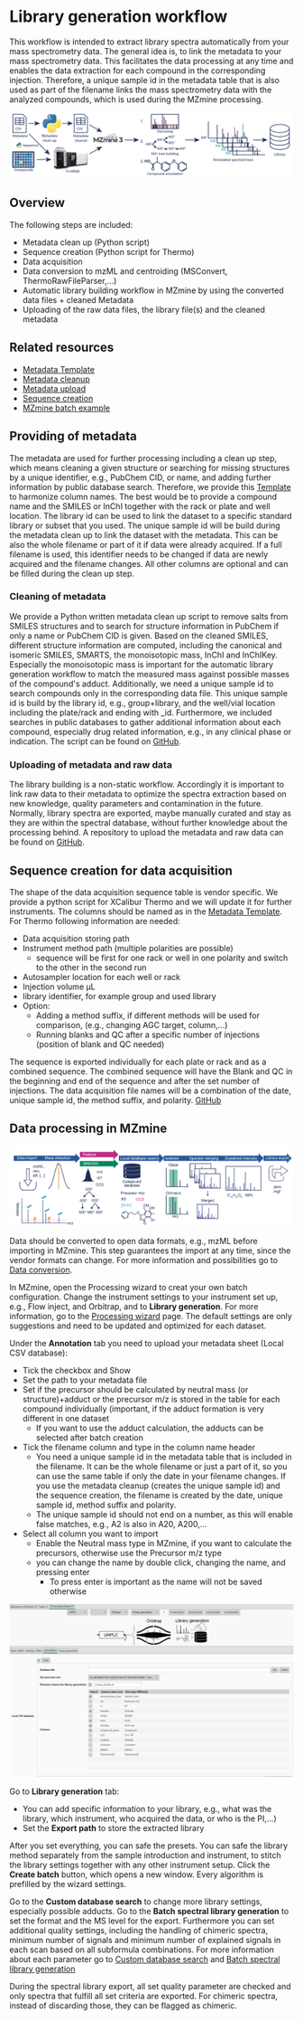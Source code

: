 # Library generation workflow

This workflow is intended to extract library spectra automatically from your mass spectrometry data.
The general idea is, to link the metadata to your mass spectrometry data. This facilitates the data
processing at any time and enables the data extraction for each compound in the corresponding injection.
Therefore, a unique sample id in the metadata table that is also used as part of the filename links the mass 
spectrometry data with the analyzed compounds, which is used during the MZmine processing.

![white_library_building_workflow_paper.png](white_library_building_workflow_paper.png)

## Overview

The following steps are included:
- Metadata clean up (Python script)
- Sequence creation (Python script for Thermo)
- Data acquisition
- Data conversion to mzML and centroiding (MSConvert, ThermoRawFileParser,...)
- Automatic library building workflow in MZmine by using the converted data files + cleaned Metadata
- Uploading of the raw data files, the library file(s) and the cleaned metadata

## Related resources

- [Metadata Template](https://docs.google.com/spreadsheets/d/1v6_IlGS3VgycGc-mSSdNeocY-CFXpONVZbuh3XNLX2E/edit?usp=sharing)
- [Metadata cleanup]()
- [Metadata upload]()
- [Sequence creation]()
- [MZmine batch example]()


## Providing of metadata

The metadata are used for further processing including a clean up step, which means cleaning a given
structure or searching for missing structures by a unique identifier, e.g., PubChem CID, or name, and adding further
information by public database search. 
Therefore, we provide this
[Template](https://docs.google.com/spreadsheets/d/1v6_IlGS3VgycGc-mSSdNeocY-CFXpONVZbuh3XNLX2E/edit?usp=sharing)
to harmonize column names. The best would be to provide a compound name and the SMILES or InChI together with
the rack or plate and well location. The library id can be used to link the dataset to a specific 
standard library or subset that you used. The unique sample id will be build during the metadata clean up
to link the dataset with the metadata. This can be also the whole filename or part of it if data were already acquired.
If a full filename is used, this identifier needs to be changed if data are newly acquired and the filename changes. 
All other columns are optional and can be filled during the clean up step.

### Cleaning of metadata

We provide a Python written metadata clean up script to remove salts from SMILES structures and to 
search for structure information in PubChem if only a name or PubChem CID is given. Based on the cleaned
SMILES, different structure information are computed, including the canonical and isomeric SMILES, SMARTS,
the monoisotopic mass, InChI and InChIKey. Especially the monoisotopic mass is important for the automatic
library generation workflow to match the measured mass against possible masses of the compound's adduct.
Additionally, we need a unique sample id to search compounds only in the corresponding data file. This
unique sample id is build by the library id, e.g., group+library, and the well/vial location including
the plate/rack and ending with _id. Furthermore, we included searches in public databases to gather
additional information about each compound, especially drug related information, e.g., in any
clinical phase or indication. The script can be found on
[GitHub]().


### Uploading of metadata and raw data

The library building is a non-static workflow. Accordingly it is important to link raw data
to their metadata to optimize the spectra extraction based on new knowledge, quality parameters and
contamination in the future. Normally, library spectra are exported, maybe manually curated and stay
as they are within the spectral database, without further knowledge about the processing behind. A
repository to upload the metadata and raw data can be found on
[GitHub](https://github.com/orgs/merlin-ms/repositories).

## Sequence creation for data acquisition

The shape of the data acquisition sequence table is vendor specific. We provide a python script for
XCalibur Thermo and we will update it for further instruments. The columns should be named as in the
[Metadata Template](https://docs.google.com/spreadsheets/d/1v6_IlGS3VgycGc-mSSdNeocY-CFXpONVZbuh3XNLX2E/edit?usp=sharing).
For Thermo following information are needed:

- Data acquisition storing path
- Instrument method path (multiple polarities are possible)
  - sequence will be first for one rack or well in one polarity and switch to the other in the second run
- Autosampler location for each well or rack
- Injection volume µL
- library identifier, for example group and used library
- Option:
  - Adding a method suffix, if different methods will be used for comparison, (e.g., changing AGC 
target, column,...)
  - Running blanks and QC after a specific number of injections (position of blank and QC needed)

The sequence is exported individually for each plate or rack and as a combined sequence. The combined
sequence will have the Blank and QC in the beginning and end of the sequence and after the set number of injections.
The data acquisition file names will be a combination of the date, unique sample id, the method
suffix, and polarity.
[GitHub]()

## Data processing in MZmine

![white_general_library_building_flow_compact.png](white_general_library_building_flow_compact.png)

Data should be converted to open data formats, e.g., mzML before importing in MZmine. This step guarantees
the import at any time, since the vendor formats can change. For more information and possibilities go to
[Data conversion](../../data_conversion.md).

In MZmine, open the Processing wizard to creat your own batch configuration. Change the instrument 
settings to your instrument set up, e.g., Flow inject, and Orbitrap, and to **Library generation**.
For more information, go to the [Processing wizard](../../wizard.md) page. The default settings are
only suggestions and need to be updated and optimized for each dataset.

Under the **Annotation** tab you need to upload your metadata sheet (Local CSV database):
- Tick the checkbox and Show
- Set the path to your metadata file
- Set if the precursor should be calculated by neutral mass (or structure)+adduct or the precursor
m/z is stored in the table for each compound individually (important, if the adduct formation is very
different in one dataset
  - If you want to use the adduct calculation, the adducts can be selected after batch creation
- Tick the filename column and type in the column name header
  - You need a unique sample id in the metadata table that is included in the filename. It can be
    the whole filename or just a part of it, so you can use the same table if only the date in your 
    filename changes. If you use the metadata cleanup (creates the unique sample id) and the sequence
creation, the filename is created by the date, unique sample id, method suffix and polarity.
  - The unique sample id should not end on a number, as this will enable false matches, e.g., A2 is
  also in A20, A200,... 
- Select all column you want to import
  - Enable the Neutral mass type in MZmine, if you want to calculate the precursors, otherwise use the 
  Precursor m/z type
  - you can change the name by double click, changing the name,
  and pressing enter
    - To press enter is important as the name will not be saved otherwise

![processing_wizard_library_annotation.png](processing_wizard_library_annotation.png)

Go to **Library generation** tab:
- You can add specific information to your library, e.g., what was the library, which instrument, who
acquired the data, or who is the PI,...)
- Set the **Export path** to store the extracted library

After you set everything, you can safe the presets. You can safe the library method separately from
the sample introduction and instrument, to stitch the library settings together with any other instrument
setup. Click the **Create batch** button, which opens a new window. Every algorithm is prefilled by
the wizard settings.

Go to the **Custom database search** to change more library settings, especially possible adducts.
Go to the **Batch spectral library generation** to set the format and the MS level for the export.
Furthermore you can set additional quality settings, including the handling of chimeric spectra, 
minimum number of signals and minimum number of explained signals in each scan
based on all subformula combinations.
For more information about each parameter go to
[Custom database search](../../module_docs/id_prec_local_cmpd_db/local-cmpd-db-search.md)
and [Batch spectral library generation](../../module_docs\io_spectral_library_export\spectral_library_generation.md)

During the spectral library export, all set quality parameter are checked and only spectra that fulfill
all set criteria are exported. For chimeric spectra, instead of discarding those, they can be flagged
as chimeric.
